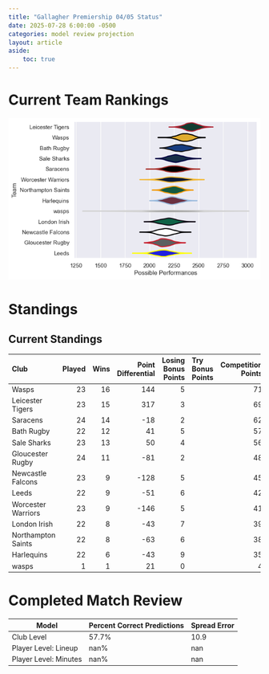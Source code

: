 ```yaml
---  
title: "Gallagher Premiership 04/05 Status"  
date: 2025-07-28 6:00:00 -0500  
categories: model review projection  
layout: article  
aside:  
    toc: true  
---
```

# Current Team Rankings


![Club Rankings](plots/rankings_Gallagher_Premiership_0405.png)
# Standings

## Current Standings


| Club               |   Played |   Wins |   Point Differential |   Losing Bonus Points | Try Bonus Points   |   Competition Points |
|:-------------------|---------:|-------:|---------------------:|----------------------:|:-------------------|---------------------:|
| Wasps              |       23 |     16 |                  144 |                     5 |                    |                   71 |
| Leicester Tigers   |       23 |     15 |                  317 |                     3 |                    |                   69 |
| Saracens           |       24 |     14 |                  -18 |                     2 |                    |                   62 |
| Bath Rugby         |       22 |     12 |                   41 |                     5 |                    |                   57 |
| Sale Sharks        |       23 |     13 |                   50 |                     4 |                    |                   56 |
| Gloucester Rugby   |       24 |     11 |                  -81 |                     2 |                    |                   48 |
| Newcastle Falcons  |       23 |      9 |                 -128 |                     5 |                    |                   45 |
| Leeds              |       22 |      9 |                  -51 |                     6 |                    |                   42 |
| Worcester Warriors |       23 |      9 |                 -146 |                     5 |                    |                   41 |
| London Irish       |       22 |      8 |                  -43 |                     7 |                    |                   39 |
| Northampton Saints |       22 |      8 |                  -63 |                     6 |                    |                   38 |
| Harlequins         |       22 |      6 |                  -43 |                     9 |                    |                   35 |
| wasps              |        1 |      1 |                   21 |                     0 |                    |                    4 |



# Completed Match Review


| Model | Percent Correct Predictions | Spread Error |
| ------ | ------ | ------ |
| Club Level | 57.7% | 10.9 |
| Player Level: Lineup | nan% | nan |
| Player Level: Minutes | nan% | nan |

